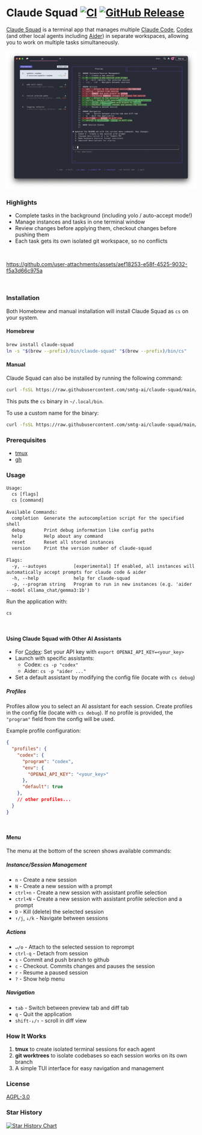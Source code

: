# Claude Squad [![CI](https://github.com/smtg-ai/claude-squad/actions/workflows/build.yml/badge.svg)](https://github.com/smtg-ai/claude-squad/actions/workflows/build.yml) [![GitHub Release](https://img.shields.io/github/v/release/smtg-ai/claude-squad)](https://github.com/smtg-ai/claude-squad/releases/latest)

[Claude Squad](https://smtg-ai.github.io/claude-squad/) is a terminal app that manages multiple [Claude Code](https://github.com/anthropics/claude-code), [Codex](https://github.com/openai/codex) (and other local agents including [Aider](https://github.com/Aider-AI/aider)) in separate workspaces, allowing you to work on multiple tasks simultaneously.


![Claude Squad Screenshot](assets/screenshot.png)

### Highlights
- Complete tasks in the background (including yolo / auto-accept mode!)
- Manage instances and tasks in one terminal window
- Review changes before applying them, checkout changes before pushing them
- Each task gets its own isolated git workspace, so no conflicts

<br />

https://github.com/user-attachments/assets/aef18253-e58f-4525-9032-f5a3d66c975a

<br />

### Installation

Both Homebrew and manual installation will install Claude Squad as `cs` on your system.

#### Homebrew

```bash
brew install claude-squad
ln -s "$(brew --prefix)/bin/claude-squad" "$(brew --prefix)/bin/cs"
```

#### Manual

Claude Squad can also be installed by running the following command:

```bash
curl -fsSL https://raw.githubusercontent.com/smtg-ai/claude-squad/main/install.sh | bash
```

This puts the `cs` binary in `~/.local/bin`.

To use a custom name for the binary:

```bash
curl -fsSL https://raw.githubusercontent.com/smtg-ai/claude-squad/main/install.sh | bash -s -- --name <your-binary-name>
```

### Prerequisites

- [tmux](https://github.com/tmux/tmux/wiki/Installing)
- [gh](https://cli.github.com/)

### Usage

```
Usage:
  cs [flags]
  cs [command]

Available Commands:
  completion  Generate the autocompletion script for the specified shell
  debug       Print debug information like config paths
  help        Help about any command
  reset       Reset all stored instances
  version     Print the version number of claude-squad

Flags:
  -y, --autoyes          [experimental] If enabled, all instances will automatically accept prompts for claude code & aider
  -h, --help             help for claude-squad
  -p, --program string   Program to run in new instances (e.g. 'aider --model ollama_chat/gemma3:1b')
```

Run the application with:

```bash
cs
```

<br />

#### Using Claude Squad with Other AI Assistants

- For [Codex](https://github.com/openai/codex): Set your API key with `export OPENAI_API_KEY=<your_key>`
- Launch with specific assistants:
  - Codex: `cs -p "codex"`
  - Aider: `cs -p "aider ..."`
- Set a default assistant by modifying the config file (locate with `cs debug`)

##### Profiles

Profiles allow you to select an AI assistant for each session. Create profiles in the config file (locate with `cs debug`).
If no profile is provided, the `"program"` field from the config will be used.

Example profile configuration:

```json
{
  "profiles": {
    "codex": {
      "program": "codex",
      "env": {
        "OPENAI_API_KEY": "<your_key>"
      },
      "default": true
    },
    // other profiles...
  }
}
```

<br />

#### Menu
The menu at the bottom of the screen shows available commands: 

##### Instance/Session Management
- `n` - Create a new session
- `N` - Create a new session with a prompt
- `ctrl+n` - Create a new session with assistant profile selection
- `ctrl+N` - Create a new session with assistant profile selection and a prompt
- `D` - Kill (delete) the selected session
- `↑/j`, `↓/k` - Navigate between sessions

##### Actions
- `↵/o` - Attach to the selected session to reprompt
- `ctrl-q` - Detach from session
- `s` - Commit and push branch to github
- `c` - Checkout. Commits changes and pauses the session
- `r` - Resume a paused session
- `?` - Show help menu

##### Navigation
- `tab` - Switch between preview tab and diff tab
- `q` - Quit the application
- `shift-↓/↑` - scroll in diff view

### How It Works

1. **tmux** to create isolated terminal sessions for each agent
2. **git worktrees** to isolate codebases so each session works on its own branch
3. A simple TUI interface for easy navigation and management

### License

[AGPL-3.0](LICENSE.md)

### Star History

[![Star History Chart](https://api.star-history.com/svg?repos=smtg-ai/claude-squad&type=Date)](https://www.star-history.com/#smtg-ai/claude-squad&Date)


